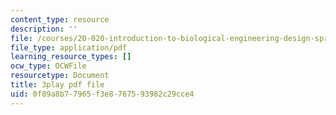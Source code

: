 ```yaml
---
content_type: resource
description: ''
file: /courses/20-020-introduction-to-biological-engineering-design-spring-2009/0f89a8b77965f3e8767593982c29cce4_LRcYRm5daCU.pdf
file_type: application/pdf
learning_resource_types: []
ocw_type: OCWFile
resourcetype: Document
title: 3play pdf file
uid: 0f89a8b7-7965-f3e8-7675-93982c29cce4
---
```

